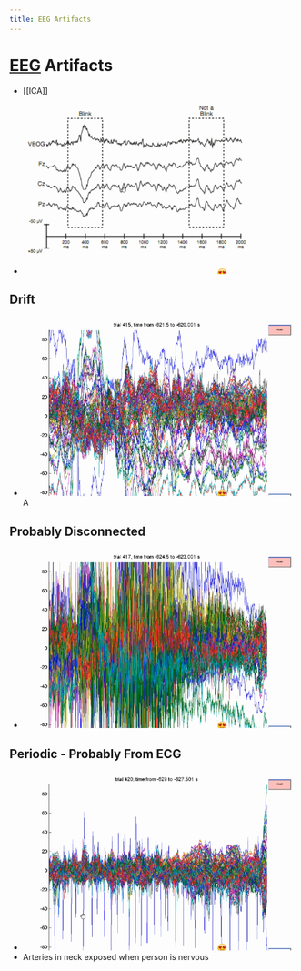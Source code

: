```yaml
---
title: EEG Artifacts
---
```


# [EEG](EEG.md) Artifacts
- [[ICA]]
- ![im](assets/Pasted%20Image%2020220502145423.png)

## Drift
- ![im](assets/Pasted%20Image%2020220502145641.png)A

## Probably Disconnected
- ![im](assets/Pasted%20Image%2020220502145656.png)

## Periodic - Probably From ECG
- ![im](assets/Pasted%20Image%2020220502145805.png)
- Arteries in neck exposed when person is nervous










































































